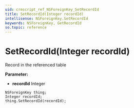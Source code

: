 ```yaml
---
uid: crmscript_ref_NSForeignKey_SetRecordId
title: SetRecordId(Integer recordId)
intellisense: NSForeignKey.SetRecordId
keywords: NSForeignKey, GetRecordId
so.topic: reference
---
```


# SetRecordId(Integer recordId)

Record in the referenced table

**Parameter:** 
* **recordId** Integer

```crmscript
NSForeignKey thing;
Integer recordId;
thing.SetRecordId(recordId);
```


